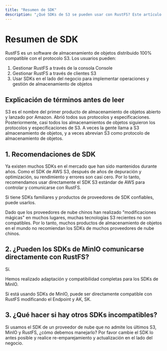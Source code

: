 ```yaml
---
title: "Resumen de SDK"
description: "¿Qué SDKs de S3 se pueden usar con RustFS? Este artículo proporciona una explicación detallada."
---
```


# Resumen de SDK

RustFS es un software de almacenamiento de objetos distribuido 100% compatible con el protocolo S3. Los usuarios pueden:

1. Gestionar RustFS a través de la consola Console
2. Gestionar RustFS a través de clientes S3
3. Usar SDKs en el lado del negocio para implementar operaciones y gestión de almacenamiento de objetos

## Explicación de términos antes de leer

S3 es el nombre del primer producto de almacenamiento de objetos abierto y lanzado por Amazon. Abrió todos sus protocolos y especificaciones. Posteriormente, casi todos los almacenamientos de objetos siguieron los protocolos y especificaciones de S3.
A veces la gente llama a S3 almacenamiento de objetos, y a veces abrevian S3 como protocolo de almacenamiento de objetos.

## 1. Recomendaciones de SDK

Ya existen muchos SDKs en el mercado que han sido mantenidos durante años. Como el SDK de AWS S3, después de años de depuración y optimización, su rendimiento y errores son casi cero. Por lo tanto, recomendamos usar directamente el SDK S3 estándar de AWS para controlar y comunicarse con RustFS.

Si tiene SDKs familiares y productos de proveedores de SDK confiables, puede usarlos.

Dado que los proveedores de nube chinos han realizado "modificaciones mágicas" en muchos lugares, muchas tecnologías S3 recientes no son compatibles. Por lo tanto, muchos productos de almacenamiento de objetos en el mundo no recomiendan los SDKs de muchos proveedores de nube chinos.

## 2. ¿Pueden los SDKs de MinIO comunicarse directamente con RustFS?

Sí.

Hemos realizado adaptación y compatibilidad completas para los SDKs de MinIO.

Si está usando SDKs de MinIO, puede ser directamente compatible con RustFS modificando el Endpoint y AK, SK.

## 3. ¿Qué hacer si hay otros SDKs incompatibles?

Si usamos el SDK de un proveedor de nube que no admite los últimos S3, MinIO y RustFS, ¿cómo debemos manejarlo?
Por favor cambie el SDK lo antes posible y realice re-emparejamiento y actualización en el lado del negocio.
